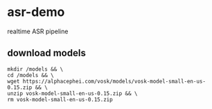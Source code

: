 # asr-demo
realtime ASR pipeline

## download models

    mkdir /models && \
    cd /models && \
    wget https://alphacephei.com/vosk/models/vosk-model-small-en-us-0.15.zip && \
    unzip vosk-model-small-en-us-0.15.zip && \
    rm vosk-model-small-en-us-0.15.zip